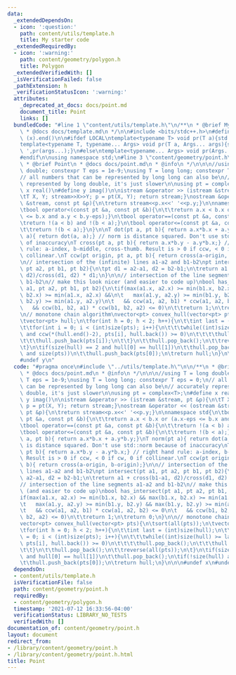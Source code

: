```yaml
---
data:
  _extendedDependsOn:
  - icon: ':question:'
    path: content/utils/template.h
    title: My starter code
  _extendedRequiredBy:
  - icon: ':warning:'
    path: content/geometry/polygon.h
    title: Polygon
  _extendedVerifiedWith: []
  _isVerificationFailed: false
  _pathExtension: h
  _verificationStatusIcon: ':warning:'
  attributes:
    _deprecated_at_docs: docs/point.md
    document_title: Point
    links: []
  bundledCode: "#line 1 \"content/utils/template.h\"\n/**\n * @brief My starter code\n\
    \ * @docs docs/template.md\n */\n\n#include <bits/stdc++.h>\n#define all(x) (x).begin(),\
    \ (x).end()\n\n#ifdef LOCAL\ntemplate<typename T> void pr(T a){std::cerr<<a<<std::endl;}\n\
    template<typename T, typename... Args> void pr(T a, Args... args){std::cerr<<a<<'\
    \ ',pr(args...);}\n#else\ntemplate<typename... Args> void pr(Args... args){}\n\
    #endif\n\nusing namespace std;\n#line 3 \"content/geometry/point.h\"\n\n/**\n\
    \ * @brief Point\n * @docs docs/point.md\n * @info\n */\n\n\n//using T = long\
    \ double; constexpr T eps = 1e-9;\nusing T = long long; constexpr T eps = 0;\n\
    // all numbers that can be represented by long long can also be\n// accurately\
    \ represented by long double, it's just slower\n\nusing pt = complex<T>;\n#define\
    \ x real()\n#define y imag()\n\nistream &operator >> (istream &stream, pt &p){\n\
    \tT X, Y; stream>>X>>Y; p = pt(X, Y); return stream;}\nostream &operator << (ostream\
    \ &stream, const pt &p){\n\treturn stream<<p.x<<' '<<p.y;}\n\nnamespace std{\n\
    \tbool operator<(const pt &a, const pt &b){\n\t\treturn a.x < b.x or (a.x-eps\
    \ <= b.x and a.y < b.y-eps);}\n\tbool operator==(const pt &a, const pt &b){\n\t\
    \treturn !(a < b) and !(b < a);}\n\tbool operator<=(const pt &a, const pt &b){\n\
    \t\treturn !(b < a);}\n}\n\nT dot(pt a, pt b){ return a.x*b.x + a.y*b.y;}\nT norm(pt\
    \ a){ return dot(a, a);} // norm is distance squared. Don't use std::norm because\
    \ of inaccuracy\nT cross(pt a, pt b){ return a.x*b.y - a.y*b.x;} // right hand\
    \ rule: a-index, b-middle, cross-thumb. Result is > 0 if ccw, < 0 if cw, 0 if\
    \ collinear.\nT ccw(pt origin, pt a, pt b){ return cross(a-origin, b-origin);}\n\
    \n// intersection of the (infinite) lines a1-a2 and b1-b2\npt intersect(pt a1,\
    \ pt a2, pt b1, pt b2){\n\tpt d1 = a2-a1, d2 = b2-b1;\n\treturn a1 + cross(b1-a1,\
    \ d2)/cross(d1, d2) * d1;\n}\n\n// intersection of the line segments a1-a2 and\
    \ b1-b2\n// make this look nicer (and easier to code up)\nbool has_intersect(pt\
    \ a1, pt a2, pt b1, pt b2){\n\tif(max(a1.x, a2.x) >= min(b1.x, b2.x) && max(b1.x,\
    \ b2.x) >= min(a1.x, a2.x) &&\n\t   max(a1.y, a2.y) >= min(b1.y, b2.y) && max(b1.y,\
    \ b2.y) >= min(a1.y, a2.y)\n\t   && ccw(a1, a2, b1) * ccw(a1, a2, b2) <= 0\n\t\
    \   && ccw(b1, b2, a1) * ccw(b1, b2, a2) <= 0)\n\t\treturn 1;\n\treturn 0;\n}\n\
    \n// monotone chain algorithm\nvector<pt> convex_hull(vector<pt> pts){\n\tsort(all(pts));\n\
    \tvector<pt> hull;\n\tfor(int h = 0; h < 2; h++){\n\t\tint last = (int)size(hull);\n\
    \t\tfor(int i = 0; i < (int)size(pts); i++){\n\t\t\twhile((int)size(hull) >= last+2\
    \ and ccw(*(hull.end()-2), pts[i], hull.back()) >= 0)\n\t\t\t\thull.pop_back();\n\
    \t\t\thull.push_back(pts[i]);\n\t\t}\n\t\thull.pop_back();\n\t\treverse(all(pts));\n\
    \t}\n\tif(size(hull) == 2 and hull[0] == hull[1])\n\t\thull.pop_back();\n\tif(!size(hull)\
    \ and size(pts))\n\t\thull.push_back(pts[0]);\n\treturn hull;\n}\n\n\n#undef x\n\
    #undef y\n"
  code: "#pragma once\n#include \"../utils/template.h\"\n\n/**\n * @brief Point\n\
    \ * @docs docs/point.md\n * @info\n */\n\n\n//using T = long double; constexpr\
    \ T eps = 1e-9;\nusing T = long long; constexpr T eps = 0;\n// all numbers that\
    \ can be represented by long long can also be\n// accurately represented by long\
    \ double, it's just slower\n\nusing pt = complex<T>;\n#define x real()\n#define\
    \ y imag()\n\nistream &operator >> (istream &stream, pt &p){\n\tT X, Y; stream>>X>>Y;\
    \ p = pt(X, Y); return stream;}\nostream &operator << (ostream &stream, const\
    \ pt &p){\n\treturn stream<<p.x<<' '<<p.y;}\n\nnamespace std{\n\tbool operator<(const\
    \ pt &a, const pt &b){\n\t\treturn a.x < b.x or (a.x-eps <= b.x and a.y < b.y-eps);}\n\
    \tbool operator==(const pt &a, const pt &b){\n\t\treturn !(a < b) and !(b < a);}\n\
    \tbool operator<=(const pt &a, const pt &b){\n\t\treturn !(b < a);}\n}\n\nT dot(pt\
    \ a, pt b){ return a.x*b.x + a.y*b.y;}\nT norm(pt a){ return dot(a, a);} // norm\
    \ is distance squared. Don't use std::norm because of inaccuracy\nT cross(pt a,\
    \ pt b){ return a.x*b.y - a.y*b.x;} // right hand rule: a-index, b-middle, cross-thumb.\
    \ Result is > 0 if ccw, < 0 if cw, 0 if collinear.\nT ccw(pt origin, pt a, pt\
    \ b){ return cross(a-origin, b-origin);}\n\n// intersection of the (infinite)\
    \ lines a1-a2 and b1-b2\npt intersect(pt a1, pt a2, pt b1, pt b2){\n\tpt d1 =\
    \ a2-a1, d2 = b2-b1;\n\treturn a1 + cross(b1-a1, d2)/cross(d1, d2) * d1;\n}\n\n\
    // intersection of the line segments a1-a2 and b1-b2\n// make this look nicer\
    \ (and easier to code up)\nbool has_intersect(pt a1, pt a2, pt b1, pt b2){\n\t\
    if(max(a1.x, a2.x) >= min(b1.x, b2.x) && max(b1.x, b2.x) >= min(a1.x, a2.x) &&\n\
    \t   max(a1.y, a2.y) >= min(b1.y, b2.y) && max(b1.y, b2.y) >= min(a1.y, a2.y)\n\
    \t   && ccw(a1, a2, b1) * ccw(a1, a2, b2) <= 0\n\t   && ccw(b1, b2, a1) * ccw(b1,\
    \ b2, a2) <= 0)\n\t\treturn 1;\n\treturn 0;\n}\n\n// monotone chain algorithm\n\
    vector<pt> convex_hull(vector<pt> pts){\n\tsort(all(pts));\n\tvector<pt> hull;\n\
    \tfor(int h = 0; h < 2; h++){\n\t\tint last = (int)size(hull);\n\t\tfor(int i\
    \ = 0; i < (int)size(pts); i++){\n\t\t\twhile((int)size(hull) >= last+2 and ccw(*(hull.end()-2),\
    \ pts[i], hull.back()) >= 0)\n\t\t\t\thull.pop_back();\n\t\t\thull.push_back(pts[i]);\n\
    \t\t}\n\t\thull.pop_back();\n\t\treverse(all(pts));\n\t}\n\tif(size(hull) == 2\
    \ and hull[0] == hull[1])\n\t\thull.pop_back();\n\tif(!size(hull) and size(pts))\n\
    \t\thull.push_back(pts[0]);\n\treturn hull;\n}\n\n\n#undef x\n#undef y"
  dependsOn:
  - content/utils/template.h
  isVerificationFile: false
  path: content/geometry/point.h
  requiredBy:
  - content/geometry/polygon.h
  timestamp: '2021-07-12 16:33:56-04:00'
  verificationStatus: LIBRARY_NO_TESTS
  verifiedWith: []
documentation_of: content/geometry/point.h
layout: document
redirect_from:
- /library/content/geometry/point.h
- /library/content/geometry/point.h.html
title: Point
---
```

